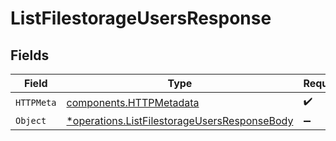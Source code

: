 # ListFilestorageUsersResponse


## Fields

| Field                                                                                                       | Type                                                                                                        | Required                                                                                                    | Description                                                                                                 |
| ----------------------------------------------------------------------------------------------------------- | ----------------------------------------------------------------------------------------------------------- | ----------------------------------------------------------------------------------------------------------- | ----------------------------------------------------------------------------------------------------------- |
| `HTTPMeta`                                                                                                  | [components.HTTPMetadata](../../models/components/httpmetadata.md)                                          | :heavy_check_mark:                                                                                          | N/A                                                                                                         |
| `Object`                                                                                                    | [*operations.ListFilestorageUsersResponseBody](../../models/operations/listfilestorageusersresponsebody.md) | :heavy_minus_sign:                                                                                          | N/A                                                                                                         |